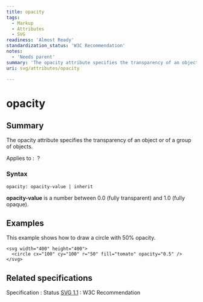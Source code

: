 ```yaml
---
title: opacity
tags:
  - Markup
  - Attributes
  - SVG
readiness: 'Almost Ready'
standardization_status: 'W3C Recommendation'
notes:
  - 'Needs parent'
summary: 'The opacity attribute specifies the transparency of an object or of a group of objects.'
uri: svg/attributes/opacity

---
```

# opacity

## Summary

The opacity attribute specifies the transparency of an object or of a group of objects.

Applies to
:    ?

### Syntax

    opacity: opacity-value | inherit

**opacity-value** is a number between 0.0 (fully transparent) and 1.0 (fully opaque).

## Examples

This example shows how to draw a circle with 50% opacity.



    <svg width="400" height="400">
      <circle cx="100" cy="100" r="50" fill="tomato" opacity="0.5" />
    </svg>

</pre>

## Related specifications

Specification
:   Status
[SVG 1.1](http://www.w3.org/TR/SVG11/masking.html#OpacityProperty)
:   W3C Recommendation

